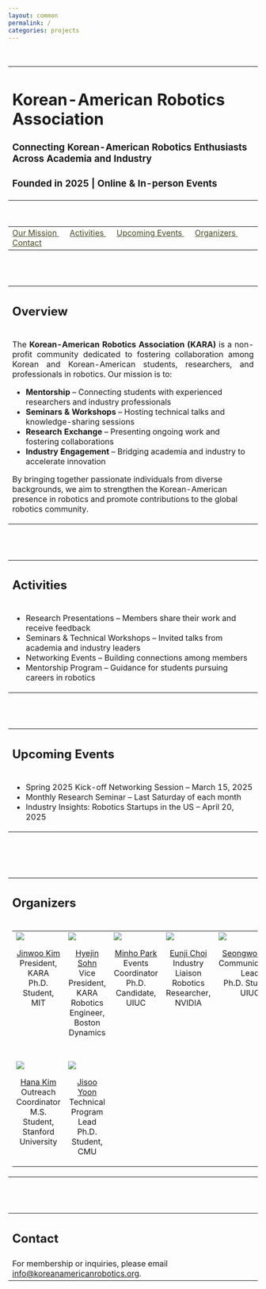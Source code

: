 ```yaml
---
layout: common
permalink: /
categories: projects
---
```


<link media="all" href="./css/glab.css" type="text/css" rel="StyleSheet">

<link rel="preconnect" href="https://fonts.googleapis.com">
<link rel="preconnect" href="https://fonts.gstatic.com" crossorigin>
<link href="https://fonts.googleapis.com/css2?family=Didact+Gothic&family=Open+Sans:ital,wght@0,300..800;1,300..800&display=swap" rel="stylesheet">
<link rel="stylesheet" href="https://cdn.jsdelivr.net/gh/jpswalsh/academicons@1/css/academicons.min.css">

<head><meta http-equiv="Content-Type" content="text/html; charset=UTF-8">
  <title>Korean-American Robotics Association</title>

  <meta property="og:title" content="Korean-American Robotics Association">
  <meta property="og:description" content="Connecting Korean-American robotics students, researchers, and professionals for mentorship, seminars, and research exchange.">
  <meta property="og:image" content="./src/figure/kara_logo.png">
  <meta property="og:image:width" content="880">
  <meta property="og:image:height" content="220">
  <meta property="og:url" content="https://koreanamericanrobotics.org/">
</head>

<body data-gr-c-s-loaded="true">

<div class="section-container">
<div class="section-background" style="background-color: #ebffe7ff;"></div>
<div class="section-content">
<div id="primarycontent">
<div style="height: 20px;"></div>
<table align=center width=800px>
  <tr>
    <td>
      <p align="justify" width="20%">
        <h1 align="left">
          <strong>Korean-American Robotics Association</strong>
        </h1>
        <h3>Connecting Korean-American Robotics Enthusiasts Across Academia and Industry</h3>
        <h3>Founded in 2025 | Online & In-person Events</h3>
      </p>
    </td>
  </tr>
</table>

<div style="height: 20px;"></div>

<table align=center width=800px>
  <tr>
    <td>
      <a href="#mission" style="color:#484824;">
        Our Mission
      </a>
      &nbsp;&nbsp;&nbsp;&nbsp;
      <a href="#activities" style="color:#484824;">
        Activities
      </a>
      &nbsp;&nbsp;&nbsp;&nbsp;
      <a href="#events" style="color:#484824;">
        Upcoming Events
      </a>
      &nbsp;&nbsp;&nbsp;&nbsp;
      <a href="#organizers" style="color:#484824;">
        Organizers
      </a>
      &nbsp;&nbsp;&nbsp;&nbsp;
      <a href="#contact" style="color:#484824;">
        Contact
      </a>
    </td>
  </tr>
</table>
<div style="height: 20px;"></div>
</div>
</div>
</div>

<div id="primarycontent">
<div style="height: 20px;"></div>
<table align=center width=800px>
  <tr>
    <td>
      <h2 id="mission">Overview</h2>
    </td>
  </tr>
  <tr>
    <td>
      <p align="justify" width="20%">
        The <strong>Korean-American Robotics Association (KARA)</strong> is a non-profit community dedicated to fostering collaboration among Korean and Korean-American students, researchers, and professionals in robotics.  
        Our mission is to:
        <ul>
          <li><b>Mentorship</b> – Connecting students with experienced researchers and industry professionals</li>
          <li><b>Seminars & Workshops</b> – Hosting technical talks and knowledge-sharing sessions</li>
          <li><b>Research Exchange</b> – Presenting ongoing work and fostering collaborations</li>
          <li><b>Industry Engagement</b> – Bridging academia and industry to accelerate innovation</li>
        </ul>
        By bringing together passionate individuals from diverse backgrounds, we aim to strengthen the Korean-American presence in robotics and promote contributions to the global robotics community.
      </p>
    </td>
  </tr>
</table>

<div style="height: 40px;"></div>

<table align=center width=800px>
<tr>
  <td>
    <h2 id="activities">Activities</h2>
  </td>
</tr>
<tr>
  <td>
    <ul>
      <li><highlight>Research Presentations</highlight> – Members share their work and receive feedback</li>
      <li><highlight>Seminars & Technical Workshops</highlight> – Invited talks from academia and industry leaders</li>
      <li><highlight>Networking Events</highlight> – Building connections among members</li>
      <li><highlight>Mentorship Program</highlight> – Guidance for students pursuing careers in robotics</li>
    </ul>
  </td>
</tr>
</table>

<div style="height: 40px;"></div>

<table align=center width=800px>
<tr>
  <td>
    <h2 id="events">Upcoming Events</h2>
  </td>
</tr>
<tr>
  <td>
    <ul>
      <li>Spring 2025 Kick-off Networking Session – March 15, 2025</li>
      <li>Monthly Research Seminar – Last Saturday of each month</li>
      <li>Industry Insights: Robotics Startups in the US – April 20, 2025</li>
    </ul>
  </td>
</tr>
</table>

<div style="height: 40px;"></div>
</div>

<div class="section-container">
<div class="section-background" style="background-color: #ebffe7ff;"></div>
<div class="section-content">
<div id="primarycontent">
<div style="height: 20px;"></div>

<table align=center width=800px>
  <tr>
    <td> 
      <h2 id="organizers">Organizers</h2>
    </td>
  </tr>
  <tr>
    <td> 
<table>
  <tr valign=top>
    <td width=150px> 
      <img class="profile" src="./src/figure/organizers/jkim.jpg">
      <p align=center>
      <a href="https://example.com/jkim">Jinwoo Kim</a><br>
      President, KARA<br>
      Ph.D. Student, MIT
      </p>
    </td>
    <td width=150px> 
      <img class="profile" src="./src/figure/organizers/sohn.jpg">
      <p align=center>
      <a href="https://example.com/sohn">Hyejin Sohn</a><br>
      Vice President, KARA<br>
      Robotics Engineer, Boston Dynamics
      </p>
    </td>
    <td width=150px> 
      <img class="profile" src="./src/figure/organizers/park.jpg">
      <p align=center>
      <a href="https://example.com/park">Minho Park</a><br>
      Events Coordinator<br>
      Ph.D. Candidate, UIUC
      </p>
    </td>
    <td width=150px> 
      <img class="profile" src="./src/figure/organizers/choi.jpg">
      <p align=center>
      <a href="https://example.com/choi">Eunji Choi</a><br>
      Industry Liaison<br>
      Robotics Researcher, NVIDIA
      </p>
    </td>
    <td width=150px> 
      <img class="profile" src="./src/figure/organizers/lee.jpg">
      <p align=center>
      <a href="https://example.com/lee">Seongwon Lee</a><br>
      Communications Lead<br>
      Ph.D. Student, UIUC
      </p>
    </td>
  </tr>
  <tr>
    <td>
      <div style="height: 20px;"></div>
    </td>
  </tr>
  <tr valign=top>
    <td width=150px> 
      <img class="profile" src="./src/figure/organizers/kimh.jpg">
      <p align=center>
      <a href="https://example.com/kimh">Hana Kim</a><br>
      Outreach Coordinator<br>
      M.S. Student, Stanford University
      </p>
    </td>
    <td width=150px> 
      <img class="profile" src="./src/figure/organizers/yoon.jpg">
      <p align=center>
      <a href="https://example.com/yoon">Jisoo Yoon</a><br>
      Technical Program Lead<br>
      Ph.D. Student, CMU
      </p>
    </td>
  </tr>
</table>
    </td>
  </tr>
</table>

<div style="height: 40px;"></div>

<table align=center width=800px>
  <tr>
    <td> 
      <h2 id="contact">Contact</h2>
    </td>
  </tr>
  <tr>
    <td> 
      For membership or inquiries, please email <a href="mailto:info@koreanamericanrobotics.org"><highlight>info@koreanamericanrobotics.org</highlight></a>.
    </td>
  </tr>
</table>

<div style="height: 40px;"></div>
</div>
</div>
